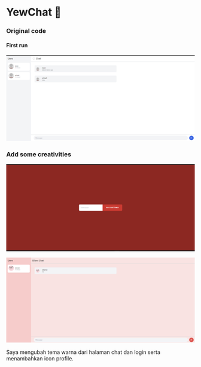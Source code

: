 # YewChat 💬

### Original code

#### First run
![alt text](images/3.1.png)


### Add some creativities

![alt text](images/3.2.1.png)

![alt text](images/3.2.2.png)

Saya mengubah tema warna dari halaman chat dan login serta menambahkan icon profile.